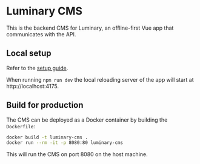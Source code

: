 # Luminary CMS

This is the backend CMS for Luminary, an offline-first Vue app that communicates with the API.

## Local setup

Refer to the [setup guide](../docs/setup-vue-app.md).

When running `npm run dev` the local reloading server of the app will start at http://localhost:4175.

## Build for production

The CMS can be deployed as a Docker container by building the `Dockerfile`:

```sh
docker build -t luminary-cms .
docker run --rm -it -p 8080:80 luminary-cms
```

This will run the CMS on port 8080 on the host machine.
